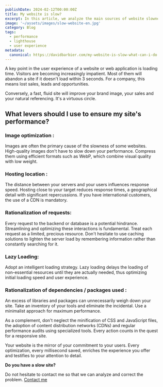 ```yaml
---
publishDate: 2024-02-12T00:00:00Z
title: My website is slow?
excerpt: In this article, we analyze the main sources of website slowness and what you can do to improve your site's performance.
image: '~/assets/images/slow-website-en.jpg'
category: Blog
tags:
  - performance
  - lighthouse
  - user experience
metadata:
  canonical: https://davidbarbier.com/my-website-is-slow-what-can-i-do
---
```


A key point in the user experience of a website or web application is loading time. Visitors are becoming increasingly impatient. Most of them will abandon a site if it doesn't load within 3 seconds. For a company, this means lost sales, leads and opportunities. 

Conversely, a fast, fluid site will improve your brand image, your sales and your natural referencing. It's a virtuous circle. 

## What levers should I use to ensure my site's performance?

### Image optimization : 

Images are often the primary cause of the slowness of some websites. 
High-quality images don't have to slow down your performance. Compress them using efficient formats such as WebP, which combine visual quality with low weight.

### Hosting location :

The distance between your servers and your users influences response speed. Hosting close to your target reduces response times, a geographical detail with significant repercussions. If you have international customers, the use of a CDN is mandatory. 

### Rationalization of requests: 

Every request to the backend or database is a potential hindrance. Streamlining and optimizing these interactions is fundamental. Treat each request as a limited, precious resource.
Don't hesitate to use caching solutions to lighten the server load by remembering information rather than constantly searching for it.

### Lazy Loading: 

Adopt an intelligent loading strategy. Lazy loading delays the loading of non-essential resources until they are actually needed, thus optimizing initial loading speed and user experience.

### Rationalization of dependencies / packages used :

An excess of libraries and packages can unnecessarily weigh down your site. Take an inventory of your tools and eliminate the incidental. Use a minimalist approach for maximum performance.

As a complement, don't neglect the minification of CSS and JavaScript files, the adoption of content distribution networks (CDNs) and regular performance audits using specialized tools. Every action counts in the quest for a responsive site.

Your website is the mirror of your commitment to your users. Every optimization, every millisecond saved, enriches the experience you offer and testifies to your attention to detail.

**Do you have a slow site?**

Do not hesitate to contact me so that we can analyze and correct the problem.
[Contact me](https://www.davidbarbier.com/contact)